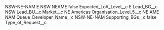 <?xml version="1.0" encoding="UTF-8"?>
<CustomMetadata xmlns="http://soap.sforce.com/2006/04/metadata" xmlns:xsi="http://www.w3.org/2001/XMLSchema-instance" xmlns:xsd="http://www.w3.org/2001/XMLSchema">
    <label>NSW-NE-NAM E NSW NEAME</label>
    <protected>false</protected>
    <values>
        <field>Expected_LoA_Level__c</field>
        <value xsi:type="xsd:string">E</value>
    </values>
    <values>
        <field>Lead_BG__c</field>
        <value xsi:type="xsd:string">NSW</value>
    </values>
    <values>
        <field>Lead_BU__c</field>
        <value xsi:nil="true"/>
    </values>
    <values>
        <field>Market__c</field>
        <value xsi:type="xsd:string">NE Americas</value>
    </values>
    <values>
        <field>Organisation_Level_5__c</field>
        <value xsi:type="xsd:string">NE AME NAM</value>
    </values>
    <values>
        <field>Queue_Developer_Name__c</field>
        <value xsi:type="xsd:string">NSW-NE-NAM</value>
    </values>
    <values>
        <field>Supporting_BGs__c</field>
        <value xsi:type="xsd:boolean">false</value>
    </values>
    <values>
        <field>Type_of_Request__c</field>
        <value xsi:nil="true"/>
    </values>
</CustomMetadata>
